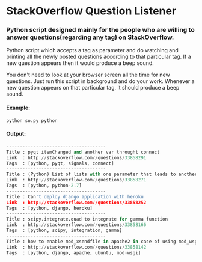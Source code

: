 # StackOverflow Question Listener

### Python script designed mainly for the people who are willing to answer questions(regarding any tag) on StackOverflow.

Python script which accepts a tag as parameter and do watching and printing all the newly posted questions according to that particular tag. If a new question appears
then it would produce a beep sound.

You don't need to look at your browser screen all the time for new questions. Just run this script in background and do your work. Whenever a new question appears on that particular tag, it should produce a beep sound.

#### Example:

`python so.py python`

#### Output:

```Python
-------------------------------------
Title : pyqt itemChanged and another var throught connect
Link  : http://stackoverflow.com//questions/33858291
Tags  : [python, pyqt, signals, connect]
-------------------------------------
Title : (Python) List of lists with one parameter that leads to another
Link  : http://stackoverflow.com//questions/33858271
Tags  : [python, python-2.7]
-------------------------------------
Title : Can't deploy django application with heroku
Link  : http://stackoverflow.com//questions/33858252
Tags  : [python, django, heroku]
-------------------------------------
Title : scipy.integrate.quad to integrate for gamma function
Link  : http://stackoverflow.com//questions/33858166
Tags  : [python, scipy, integration, gamma]
-------------------------------------
Title : how to enable mod_xsendfile in apache2 in case of using mod_wsgi-express and django
Link  : http://stackoverflow.com//questions/33858142
Tags  : [python, django, apache, ubuntu, mod-wsgi]
```